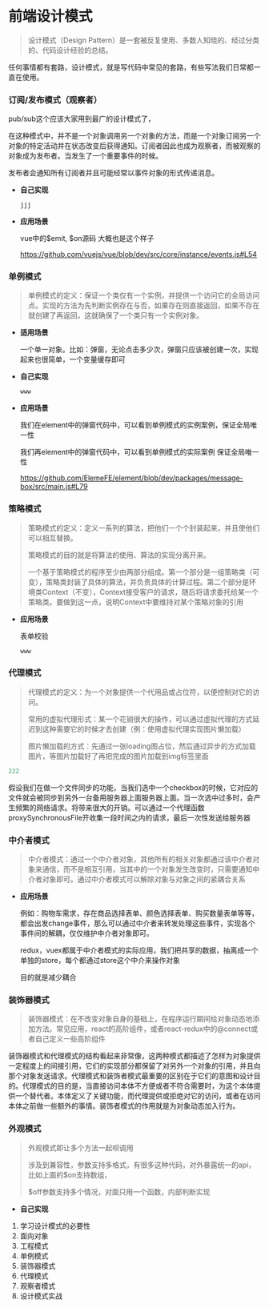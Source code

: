 # 前端设计模式

> 设计模式（Design Pattern）是一套被反复使用、多数人知晓的、经过分类的、代码设计经验的总结。

任何事情都有套路，设计模式，就是写代码中常见的套路，有些写法我们日常都一直在使用。

### 订阅/发布模式（观察者）

pub/sub这个应该大家用到最广的设计模式了，

在这种模式中，并不是一个对象调用另一个对象的方法，而是一个对象订阅另一个对象的特定活动并在状态改变后获得通知。订阅者因此也成为观察者，而被观察的对象成为发布者。当发生了一个重要事件的时候。

发布者会通知所有订阅者并且可能经常以事件对象的形式传递消息。



- **自己实现**

  ```js
  jjj
  ```

- **应用场景**

  vue中的$emit, $on源码 大概也是这个样子

  https://github.com/vuejs/vue/blob/dev/src/core/instance/events.js#L54

### 单例模式

> 单例模式的定义：保证一个类仅有一个实例，并提供一个访问它的全局访问点。实现的方法为先判断实例存在与否，如果存在则直接返回，如果不存在就创建了再返回，这就确保了一个类只有一个实例对象。

- **适用场景**

  一个单一对象。比如：弹窗，无论点击多少次，弹窗只应该被创建一次，实现起来也很简单，一个变量缓存即可

- **自己实现**

  ```js
  www
  ```

  

- **应用场景**

  我们在element中的弹窗代码中，可以看到单例模式的实例案例，保证全局唯一性

  我们再element中的弹窗代码中，可以看到单例模式的实际案例 保证全局唯一性

  https://github.com/ElemeFE/element/blob/dev/packages/message-box/src/main.js#L79

### 策略模式

> 策略模式的定义：定义一系列的算法，把他们一个个封装起来，并且使他们可以相互替换。
>
> 策略模式的目的就是将算法的使用、算法的实现分离开来。
>
> 一个基于策略模式的程序至少由两部分组成。第一个部分是一组策略类（可变），策略类封装了具体的算法，并负责具体的计算过程。第二个部分是环境类Context（不变），Context接受客户的请求，随后将请求委托给某一个策略类。要做到这一点，说明Context中要维持对某个策略对象的引用

- **应用场景**

  表单校验

  ```js
  www
  ```

### 代理模式

> 代理模式的定义：为一个对象提供一个代用品或占位符，以便控制对它的访问。
>
> 常用的虚拟代理形式：某一个花销很大的操作，可以通过虚拟代理的方式延迟到这种需要它的时候才去创建（例：使用虚拟代理实现图片懒加载）
>
> 图片懒加载的方式：先通过一张loading图占位，然后通过异步的方式加载图片，等图片加载好了再把完成的图片加载到img标签里面

```js
222
```



假设我们在做一个文件同步的功能，当我们选中一个checkbox的时候，它对应的文件就会被同步到另外一台备用服务器上面服务器上面。当一次选中过多时，会产生频繁的网络请求。将带来很大的开销。可以通过一个代理函数proxySynchronousFile开收集一段时间之内的请求，最后一次性发送给服务器



### 中介者模式

> 中介者模式：通过一个中介者对象，其他所有的相关对象都通过该中介者对象来通信，而不是相互引用，当其中的一个对象发生改变时，只需要通知中介者对象即可。通过中介者模式可以解除对象与对象之间的紧耦合关系

- **应用场景**

  例如：购物车需求，存在商品选择表单、颜色选择表单、购买数量表单等等，都会出发change事件，那么可以通过中介者来转发处理这些事件，实现各个事件间的解耦，仅仅维护中介者对象即可。

  redux，vuex都属于中介者模式的实际应用，我们把共享的数据，抽离成一个单独的store，每个都通过store这个中介来操作对象

  目的就是减少耦合

### 装饰器模式

> 装饰器模式：在不改变对象自身的基础上，在程序运行期间给对象动态地添加方法。常见应用，react的高阶组件，或者react-redux中的@connect或者自己定义一些高阶组件



装饰器模式和代理模式的结构看起来非常像，这两种模式都描述了怎样为对象提供一定程度上的间接引用，它们的实现部分都保留了对另外一个对象的引用，并且向那个对象发送请求。代理模式和装饰者模式最重要的区别在于它们的意图和设计目的。代理模式的目的是，当直接访问本体不方便或者不符合需要时，为这个本体提供一个替代者。本体定义了关键功能，而代理提供或拒绝对它的访问，或者在访问本体之前做一些额外的事情。装饰者模式的作用就是为对象动态加入行为。



### 外观模式

> 外观模式即让多个方法一起呗调用
>
> 涉及到兼容性，参数支持多格式，有很多这种代码，对外暴露统一的api，比如上面的$on支持数组，​
>
> $off参数支持多个情况，对面只用一个函数，内部判断实现

- **自己实现**

  

1. 学习设计模式的必要性
2. 面向对象
3. 工程模式
4. 单例模式
5. 装饰器模式
6. 代理模式
7. 观察者模式
8. 设计模式实战













